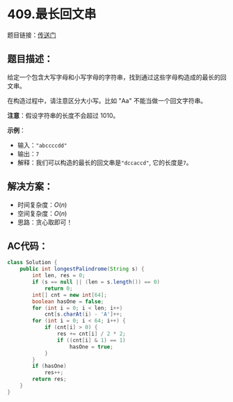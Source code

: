 # 409.最长回文串
题目链接：[传送门](https://leetcode-cn.com/problems/longest-palindrome/)

## 题目描述：
给定一个包含大写字母和小写字母的字符串，找到通过这些字母构造成的最长的回文串。

在构造过程中，请注意区分大小写。比如 "Aa" 不能当做一个回文字符串。

**注意**：假设字符串的长度不会超过 $1010$。

**示例**：

- 输入：`"abccccdd"`
- 输出：`7`
- 解释：我们可以构造的最长的回文串是`"dccaccd"`, 它的长度是`7`。

## 解决方案：
- 时间复杂度：$O(n)$
- 空间复杂度：$O(n)$
- 思路：贪心取即可！

## AC代码：
```java
class Solution {
	public int longestPalindrome(String s) {
		int len, res = 0;
		if (s == null || (len = s.length()) == 0)
			return 0;
		int[] cnt = new int[64];
		boolean hasOne = false;
		for (int i = 0; i < len; i++)
			cnt[s.charAt(i) - 'A']++;
		for (int i = 0; i < 64; i++) {
			if (cnt[i] > 0) {
				res += cnt[i] / 2 * 2;
				if ((cnt[i] & 1) == 1)
					hasOne = true;
			}
		}
		if (hasOne)
			res++;
		return res;
	}
}
```